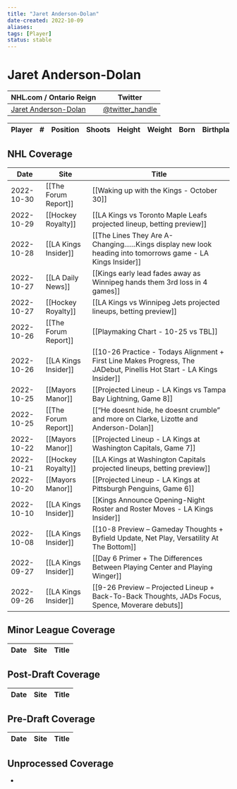 ```yaml
---
title: "Jaret Anderson-Dolan"
date-created: 2022-10-09
aliases: 
tags: [Player]
status: stable
---
```


# Jaret Anderson-Dolan

NHL.com / Ontario Reign | Twitter
-|-
[Jaret Anderson-Dolan]() | [@twitter_handle](https://twitter.com/)

Player | \# | Position | Shoots | Height | Weight | Born | Birthplace | Draft 
-|-|-|-|-|-|-|-|-



## NHL  Coverage
| Date       | Site                 | Title                                                                                                                 |
| ---------- | -------------------- | --------------------------------------------------------------------------------------------------------------------- |
| 2022-10-30 | [[The Forum Report]] | [[Waking up with the Kings - October 30]]                                                                |
| 2022-10-29 | [[Hockey Royalty]]   | [[LA Kings vs Toronto Maple Leafs projected lineup, betting preview]]                                                 |
| 2022-10-28 | [[LA Kings Insider]] | [[The Lines They Are A-Changing......Kings display new look heading into tomorrows game - LA Kings Insider]]          |
| 2022-10-27 | [[LA Daily News]]    | [[Kings early lead fades away as Winnipeg hands them 3rd loss in 4 games]]                                            |
| 2022-10-27 | [[Hockey Royalty]]   | [[LA Kings vs Winnipeg Jets projected lineups, betting preview]]                                                      |
| 2022-10-26 | [[The Forum Report]] | [[Playmaking Chart - 10-25 vs TBL]]                                                                                   |
| 2022-10-26 | [[LA Kings Insider]] | [[10-26 Practice - Todays Alignment + First Line Makes Progress, The JADebut, Pinellis Hot Start - LA Kings Insider]] |
| 2022-10-25 | [[Mayors Manor]]     | [[Projected Lineup - LA Kings vs Tampa Bay Lightning, Game 8]]                                                        |
| 2022-10-25 | [[The Forum Report]] | [[“He doesnt hide, he doesnt crumble” and more on Clarke, Lizotte and Anderson-Dolan]]                                |
| 2022-10-22 | [[Mayors Manor]]     | [[Projected Lineup - LA Kings at Washington Capitals, Game 7]]                                                        |
| 2022-10-21 | [[Hockey Royalty]]   | [[LA Kings at Washington Capitals projected lineups, betting preview]]                                                |
| 2022-10-20 | [[Mayors Manor]]     | [[Projected Lineup - LA Kings at Pittsburgh Penguins, Game 6]]                                                        |
| 2022-10-10 | [[LA Kings Insider]] | [[Kings Announce Opening-Night Roster and Roster Moves - LA Kings Insider]]                                           |
| 2022-10-08 | [[LA Kings Insider]] | [[10-8 Preview – Gameday Thoughts + Byfield Update, Net Play, Versatility At The Bottom]]                             |
| 2022-09-27 | [[LA Kings Insider]] | [[Day 6 Primer + The Differences Between Playing Center and Playing Winger]]                                          |
| 2022-09-26 | [[LA Kings Insider]] | [[9-26 Preview – Projected Lineup + Back-To-Back Thoughts, JADs Focus, Spence, Moverare debuts]] |


## Minor League Coverage
Date | Site |  Title
---|---|---



## Post-Draft Coverage
Date | Site |  Title
---|---|---



## Pre-Draft Coverage
Date | Site |  Title
---|---|---


## Unprocessed Coverage
- 
